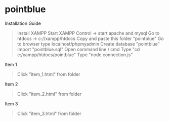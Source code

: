 # pointblue

Installation Guide

> Install XAMPP
> Start XAMPP Control -> start apache and mysql
> Go to htdocs -> c://xampp/htdocs
> Copy and paste this folder "pointblue"
> Go to browser type localhost/phpmyadmin
> Create database "pointblue"
> Import "pointblue.sql"
> Open command line / cmd
> Type "cd c:/xampp/htdocs/pointblue"
> Type "node connection.js"

Item 1
> Click "item_1.html" from folder

Item 2
> Click "item_2.html" from folder

Item 3
> Click "item_3.html" from folder